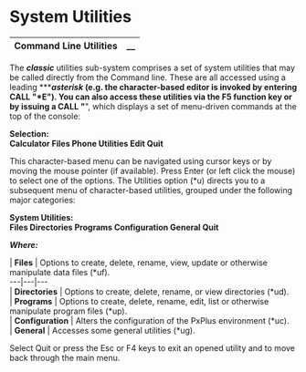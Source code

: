 # System Utilities

**Command Line Utilities** |  **__**  
---|---  
  
The **_classic_** utilities sub-system comprises a set of system utilities that may be called directly from the Command line. These are all accessed using a leading *****_asterisk_ (e.g. the character-based editor is invoked by entering CALL "*E"). You can also access these utilities via the **F5** function key or by issuing a CALL "**", which displays a set of menu-driven commands at the top of the console:

**Selection:  
Calculator Files Phone Utilities Edit Quit**

This character-based menu can be navigated using cursor keys or by moving the mouse pointer (if available). Press Enter (or left click the mouse) to select one of the options. The Utilities option (*u) directs you to a subsequent menu of character-based utilities, grouped under the following major categories:

**System Utilities:  
Files Directories Programs Configuration General Quit**

**_Where:_**

|  **Files** |  Options to create, delete, rename, view, update or otherwise manipulate data files (*uf).  
---|---|---  
|  **Directories** |  Options to create, delete, rename, or view directories (*ud).  
|  **Programs** |  Options to create, delete, rename, edit, list or otherwise manipulate program files (*up).  
|  **Configuration** |  Alters the configuration of the PxPlus environment (*uc).  
|  **General** |  Accesses some general utilities (*ug).  
  
Select Quit or press the Esc or F4 keys to exit an opened utility and to move back through the main menu.
